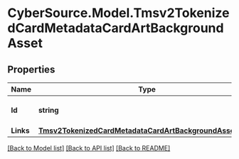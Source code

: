 # CyberSource.Model.Tmsv2TokenizedCardMetadataCardArtBackgroundAsset
## Properties

Name | Type | Description | Notes
------------ | ------------- | ------------- | -------------
**Id** | **string** | The Id of the icon asset.  | [optional] 
**Links** | [**Tmsv2TokenizedCardMetadataCardArtBackgroundAssetLinks**](Tmsv2TokenizedCardMetadataCardArtBackgroundAssetLinks.md) |  | [optional] 

[[Back to Model list]](../README.md#documentation-for-models) [[Back to API list]](../README.md#documentation-for-api-endpoints) [[Back to README]](../README.md)


